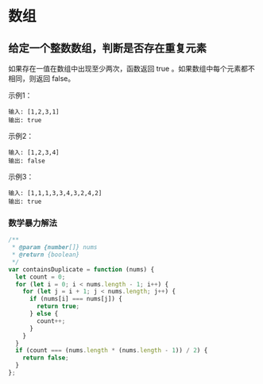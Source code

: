 <!--
 * @Author: shengCW
 * @Email: 2367896538@qq.com
 * @Date: 2021-07-30 13:57:56
 * @LastEditors: shengCW
 * @LastEmail: 2367896538@qq.com
 * @LastEditTime: 2021-07-30 15:19:08
 * @Description: file content
-->
# 数组

## 给定一个整数数组，判断是否存在重复元素

如果存在一值在数组中出现至少两次，函数返回 true 。如果数组中每个元素都不相同，则返回 false。

示例1：

```shell
输入: [1,2,3,1]
输出: true
```

示例2：

```shell
输入: [1,2,3,4]
输出: false
```


示例3：

```shell
输入: [1,1,1,3,3,4,3,2,4,2]
输出: true
```
### 数学暴力解法

```js
/**
 * @param {number[]} nums
 * @return {boolean}
 */
var containsDuplicate = function (nums) {
  let count = 0;
  for (let i = 0; i < nums.length - 1; i++) {
    for (let j = i + 1; j < nums.length; j++) {
      if (nums[i] === nums[j]) {
        return true;
      } else {
        count++;
      }
    }
  }
  if (count === (nums.length * (nums.length - 1)) / 2) {
    return false;
  }
};
```


